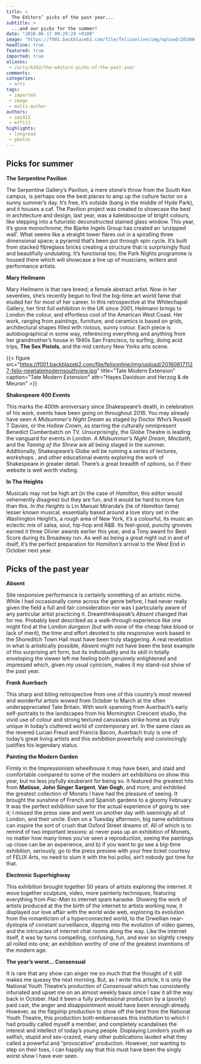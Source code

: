 ```yaml
---
title: >
  The Editors’ picks of the past year...
subtitle: >
  ...and our picks for the summer!
date: "2016-06-17 09:29:29 +0100"
image: "https://f001.backblazeb2.com/file/felixonline/img/upload/201606171126-felix-serp.jpg"
headline: true
featured: true
imported: true
aliases:
 - /arts/6282/the-editors-picks-of-the-past-year
comments:
categories:
 - arts
tags:
 - imported
 - image
 - multi-author
authors:
 - im1413
 - mff113
highlights:
 - longread
 - photos
---
```


## Picks for summer
**The Serpentine Pavilion**

The Serpentine Gallery’s Pavilion, a mere stone’s throw from the South Ken campus, is perhaps one the best places to amp up the culture factor on a sunny summer’s day. It’s free, it’s outside (bang in the middle of Hyde Park), and it houses a caf. The Pavilion project was created to showcase the best in architecture and design, last year, was a kaleidoscope of bright colours, like stepping into a futuristic deconstructed stained glass window. This year, it’s gone monochrome; the Bjarke Ingels Group has created an ‘unzipped wall’. What seems like a straight tower flares out in a spiralling three dimensional space; a pyramid that’s been put through spin cycle. It’s built from stacked fibreglass bricks creating a structure that is surprisingly fluid and beautifully undulating. It’s functional too; the Park Nights programme is housed there which will showcase a line up of musicians, writers and performance artists.

**Mary Heilmann**

Mary Heilmann is that rare breed; a female abstract artist. Now in her seventies, she’s recently begun to find the big-time art world fame that eluded her for most of her career. In this retrospective at the Whitechapel Gallery, her first full exhibition in the UK since 2001, Heilmann brings to London the colour, and effortless cool of the American West Coast.  Her work, ranging from paintings, furniture, and ceramics is based on grids, architectural shapes filled with riotous, sunny colour. Each piece is autobiographical in some way, referencing everything and anything from her grandmother’s house in 1940s San Francisco, to surfing, doing acid trips, **The Sex Pistols**, and the mid century New Yorks arts scene.

{{< figure src="https://f001.backblazeb2.com/file/felixonline/img/upload/201606171127-felix-newtatemodernsouthview.jpg" title="Tate Modern Extension" caption="Tate Modern Extension" attr="Hayes Davidson and Herzog & de Meuron" >}}

**Shakespeare 400 Events**

This marks the 400th anniversary since Shakespeare’s death, in celebration of his work, events have been going on throughout 2016. You may already have seen _A Midsummer’s Night Dream_ as staged by Doctor Who’s Russell T Davies, or the _Hollow Crown_, as starring the culturally omnipresent Benedict Cumberbatch on TV. Unsurprisingly, the Globe Theatre is leading the vanguard for events in London. _A Midsummer’s Night Dream_, _Macbeth_, and the _Taming of the Shrew_ are all being staged in the summer. Additionally, Shakespeare’s Globe will be running a series of lectures, workshops , and other educational events exploring the work of Shakespeare in greater detail. There’s a great breadth of options, so if their website is well worth visiting.

**In The Heights**

Musicals may not be high art (in the case of _Hamilton_, this editor would vehemently disagree) but they are fun, and it would be hard to more fun than this. _In the Heights_ is Lin Manuel Miranda’s (he of _Hamilton_ fame) lesser known musical, essentially based around a love story set in the Washington Height’s, a rough area of New York, it’s a colourful, its music an eclectic mix of salsa, soul, hip-hop and R&amp;B. Its feel-good, punchy grooves earned it three Olivier awards earlier this year, and a Tony award for Best Score during its Broadway run. As well as being a great night out in and of itself, it’s the perfect preparation for _Hamilton’s_ arrival to the West End in October next year.
## **Picks of the past year**
**Absent**

Site responsive performance is certainly something of an artistic niche. While I had occasionally come across the genre before, I had never really given the field a full and fair consideration nor was I particularly aware of any particular artist practicing it. Dreamthinkspeak’s _Absent_ changed that for me. Probably best described as a walk-through experience like one might find at the London dungeon (but with none of the cheap fake blood or lack of merit), the time and effort devoted to site responsive work based in the Shoreditch Town Hall must have been truly staggering. A real revelation in what is artistically possible, Absent might not have been the best example of this surprising art form, but its individuality and its skill in totally enveloping the viewer left me feeling both genuinely enlightened and impressed which, given my usual cynicism, makes it my stand-out show of the past year.

**Frank Auerbach**

This sharp and biting retrospective from one of this country’s most revered and wonderful artists wowed from October to March at the often underappreciated Tate Britain. With work spanning from Auerbach’s early self-portraits to the landscapes from his Mornington Crescent studio, the vivid use of colour and strong textured canvasses strike home as truly unique in today’s cluttered world of contemporary art. In the same class as the revered Lucian Freud and Francis Bacon, Auerbach truly is one of today’s great living artists and this exhibition powerfully and convincingly justifies his legendary status.

**Painting the Modern Garden**

Firmly in the Impressionism wheelhouse it may have been, and staid and comfortable compared to some of the modern art exhibitions on show this year, but no less joyfully exuberant for being so. It featured the greatest hits from **Matisse**, **John** **Singer** **Sargent**, **Van** **Gogh**, and more, and exhibited the greatest collection of Monets I have had the pleasure of seeing. It brought the sunshine of French and Spanish gardens to a gloomy February. It was the perfect exhibition save for the actual experience of going to see it; I missed the press view and went on another day with seemingly all of London, and their uncle. Even on a Tuesday afternoon, big name exhibitions can inspire the sort of crush that Oxford Street dreams of. All of which is to remind of two important lessons: a) never pass up an exhibition of Monets, no matter how many times you’ve seen a reproduction, seeing the paintings up close can be an experience, and b) if you want to go see a big-time exhibition, seriously, go to the press preview with your free ticket courtesy of FELIX Arts, no need to slum it with the hoi polloi, ain’t nobody got time for that.

**Electronic Superhighway**

This exhibition brought together 50 years of artists exploring the internet. It wove together sculpture, video, more painterly techniques, featuring everything from _Pac-Man_ to internet spam karaoke. Showing the work of artists produced at the the birth of the internet to artists working now, it displayed our love affair with the world wide web, exploring its evolution from the romanticism of a hyperconnected world, to the Orwellian near-dystopia of constant surveillance, dipping into the evolution of video games, and the intricacies of internet chat rooms along the way. Like the internet itself, it was by turns compelling, confusing, fun, and ever so slightly creepy all rolled into one; an exhibition worthy of one of the greatest inventions of the modern age.

**The year’s worst... Consensual**

It is rare that any show can anger me so much that the thought of it still makes me queasy the next morning. But, as I write this article, it is only the National Youth Theatre’s production of _Consensual_ which has consistently infuriated and upset me on an almost weekly basis since I saw it all the way back in October. Had it been a fully professional production by a (poorly) paid cast, the anger and disappointment would have been enough already. However, as the flagship production to show off the best from the National Youth Theatre, this production both embarrasses this institution to which I had proudly called myself a member, and completely scandalises the interest and intellect of today’s young people. Displaying London’s youth as selfish, stupid and sex-crazed, many other publications lauded what they called a powerful and “provocative” production. However, not wanting to step on their toes, I can happily say that this must have been the singly worst show I have ever seen.
